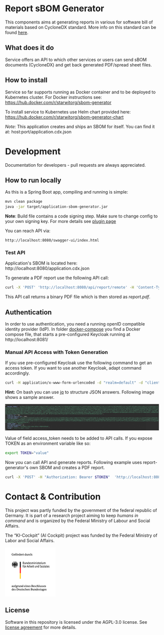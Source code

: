 # Report sBOM Generator 

This components aims at generating reports in various for software bill of materials based on CycloneDX standard. More info on this standard can be found [here](https://cyclonedx.org/specification/overview/). 

## What does it do
Service offers an API to which other services or users can send sBOM documents (CycloneDX) and get back generated PDF/spread sheet files.

## How to install

Service so far supports running as Docker container and to be deployed to Kubernetes cluster. For Docker instructions see: https://hub.docker.com/r/starwitorg/sbom-generator

To install service to Kubernetes use Helm chart provided here: https://hub.docker.com/r/starwitorg/sbom-generator-chart

_Note:_ This application creates and ships an SBOM for itself. You can find it at: host:port/application.cdx.json

# Development
Documentation for developers - pull requests are always appreciated.

## How to run locally
As this is a Spring Boot app, compiling and running is simple:

```bash
mvn clean package
java -jar target/application-sbom-generator.jar 
```

__Note__: Build file contains a code signing step. Make sure to change config to your own signing key. For more details see [plugin page](https://maven.apache.org/plugins/maven-gpg-plugin/usage.html)

You can reach API via:

    http://localhost:8080/swagger-ui/index.html

### Test API

Application's SBOM is located here: http://localhost:8080/application.cdx.json

To generate a PDF report use the following API call:

```bash
curl -X 'POST' 'http://localhost:8080/api/report/remote' -H 'Content-Type: application/json' -d '{"sbomURI": ["http://localhost:8080/application.cdx.json"],"dcId": 0,"compact": true}' > report.pdf
```
This API call returns a binary PDF file which is then stored as _report.pdf_.

## Authentication
In order to use authentication, you need a running openID compatible identity provider (IdP). In folder [docker-compose](deployment/docker-compose/auth-docker-compose.yml) you find a Docker compose file, that starts a pre-configured Keycloak running at http://localhost:8081/

### Manual API Access with Token Generation
If you use pre-configured Keycloak use the following command to get an access token. If you want to use another Keycloak, adapt command accordingly.
```bash
curl -H application/x-www-form-urlencoded -d "realm=default" -d "client_id=aicockpit" -d "username=admin" -d "password=admin" -d "grant_type=password" "http://localhost:8081/auth/realms/aicockpit/protocol/openid-connect/token"
```
__Hint:__ On bash you can use [jq](https://jqlang.org/) to structure JSON answers. Following image shows a sample answer.

![](doc/sample_token_answer.png)

Value of field access_token needs to be added to API calls. If you expose TOKEN as an environment variable like so:
```bash
export TOKEN="value"
```

Now you can call API and generate reports. Following example uses report-generator's own SBOM and creates a PDF report.
```bash
curl -X 'POST' -H "Authorization: Bearer $TOKEN"  'http://localhost:8080/api/report/remote' -H 'Content-Type: application/json' -d '{"sbomURI": ["http://localhost:8080/application.cdx.json"],"dcId": 0,"compact": true}'
```

# Contact & Contribution
This project was partly funded by the government of the federal republic of Germany. It is part of a research project aiming to keep _humans in command_ and is organized by the Federal Ministry of Labour and Social Affairs.

The “KI-Cockpit” (AI Cockpit) project was funded by the Federal Ministry of Labor and Social Affairs.

<img src="doc/foerderlogo.png" alt="BMAS Logo" style="width:33%; height:auto;">

## License

Software in this repository is licensed under the AGPL-3.0 license. See [license agreement](LICENSE) for more details.
